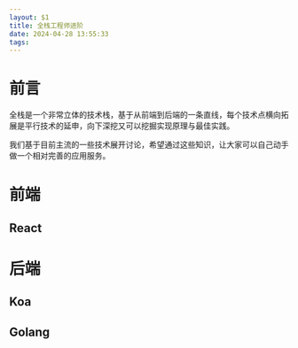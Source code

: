 ```yaml
---
layout: $1
title: 全栈工程师进阶
date: 2024-04-28 13:55:33
tags:
---
```


# 前言
全栈是一个非常立体的技术栈，基于从前端到后端的一条直线，每个技术点横向拓展是平行技术的延申，向下深挖又可以挖掘实现原理与最佳实践。

我们基于目前主流的一些技术展开讨论，希望通过这些知识，让大家可以自己动手做一个相对完善的应用服务。

# 前端
## React

# 后端
## Koa
## Golang